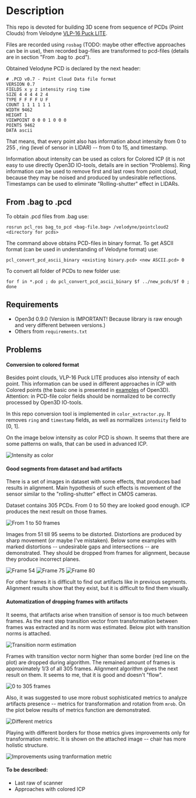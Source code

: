 # Description

This repo is devoted for building 3D scene from sequence of PCDs (Point Clouds)
from Velodyne [VLP-16 Puck LITE](https://velodynelidar.com/products/puck-lite/).

Files are recorded using `rosbag` (TODO: maybe other effective approaches can be in use), then recorded bag-files are transformed to pcd-files (details are in section "From .bag to .pcd").

Obtained Velodyne PCD is declared by the next header:

```
# .PCD v0.7 - Point Cloud Data file format
VERSION 0.7
FIELDS x y z intensity ring time
SIZE 4 4 4 4 2 4
TYPE F F F F U F
COUNT 1 1 1 1 1 1
WIDTH 9462
HEIGHT 1
VIEWPOINT 0 0 0 1 0 0 0
POINTS 9462
DATA ascii
```

That means, that every point also has information about intensity from 0 to 255
, ring (level of sensor in LIDAR) -- from 0 to 15, and timestamp.

Information about intensity can be used as colors for Colored ICP
(it is not easy to use directly Open3D IO-tools, details are in section "Problems).
Ring information can be used to remove first and last rows from point cloud, because
they may be noised and produced by undesirable reflections.
Timestamps can be used to eliminate "Rolling-shutter" effect in LIDARs.

## From .bag to .pcd

To obtain .pcd files from .bag use:

`rosrun pcl_ros bag_to_pcd <bag-file.bag> /velodyne/pointcloud2 <directory for pcds>`

The command above obtains PCD-files in binary format. To get ASCII format (can be used in understanding of Velodyne format) use:

`pcl_convert_pcd_ascii_binary <existing binary.pcd> <new ASCII.pcd> 0`

To convert all folder of PCDs to new folder use:

`for f in *.pcd ; do pcl_convert_pcd_ascii_binary $f ../new_pcds/$f 0 ; done`

## Requirements

* Open3d 0.9.0 (Version is IMPORTANT! Because library is raw enough and very different between versions.)
* Others from `requirements.txt`

## Problems

#### Conversion to colored format
Besides point clouds, VLP-16 Puck LITE produces also intensity of each point. 
This information can be used in different approaches in ICP with Colored points (the basic one is presented in [examples](http://www.open3d.org/docs/release/tutorial/Advanced/colored_pointcloud_registration.html) of Open3D). 
Attention: in PCD-file color fields should be normalized to be correctly processed by Open3D IO-tools. 

In this repo conversion tool is implemented in `color_extractor.py`.
It removes `ring` and `timestamp` fields, as well as normalizes `intensity` field to [0, 1].

On the image below intensity as color PCD is shown.
It seems that there are some patterns on walls, that can be used in advanced ICP.

![Intensity as color](images/colored_intensity.png)

#### Good segments from dataset and bad artifacts

There is a set of images in dataset with some effects,
that produces bad results in alignment. Main hypothesis of such effects
is movement of the sensor similar to the "rolling-shutter" effect in CMOS cameras.

Dataset contains 305 PCDs. From 0 to 50 they are looked good enough. ICP produces the
next result on those frames.

![From 1 to 50 frames](images/1to50.png)


Images from 51 till 95 seems to be distorted. Distortions are produced by
sharp movement (or maybe I've mistaken). Below some examples with marked distortions
-- undesirable gaps and intersections -- are demonstrated. They should be dropped from
frames for alignment, because they produce incorrect planes.

![Frame 54](images/gap_demo_54.png)
![Frame 75](images/gap_demo_75.png)
![Frame 80](images/gap_demo_80.png)

For other frames it is difficult to find out artifacts like in previous segments.
Alignment results show that they exist, but it is difficult to find them visually.

#### Automatization of dropping frames with artifacts

It seems, that artifacts arise when transition of sensor is too much between frames.
As the next step transition vector from transformation between frames was extracted and
its norm was estimated. Below plot with transition norms is attached.

![Transition norm estimation](images/trans_vector_norm.png)

Frames with transition vector norm higher than some border (red line on the plot) are dropped during algorithm.
The remained amount of frames is approximately 1/3 of all 305 frames.
Alignment algorithm gives the next result on them. It seems to me, that it is good and doesn't "flow".

![0 to 305 frames](images/0-305.png)

Also, it was suggested to use more robust sophisticated metrics to analyze artifacts presence -- metrics for transformation and rotation from `mrob`.
On the plot below results of metrics function are demonstrated.

![Different metrics](images/different_metrics.png)

Playing with different borders for those metrics gives improvements only for transformation metric.
It is shown on the attached image -- chair has more holistic structure.

![Improvements using tranformation metric](images/0-305_transformation_metric.png)

#### To be described:
* Last raw of scanner
* Approaches with colored ICP
